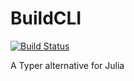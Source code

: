 # BuildCLI

[![Build Status](https://github.com/AnupJoseph/BuildCLI.jl/actions/workflows/CI.yml/badge.svg?branch=master)](https://github.com/AnupJoseph/BuildCLI.jl/actions/workflows/CI.yml?query=branch%3Amaster)


A Typer alternative for Julia